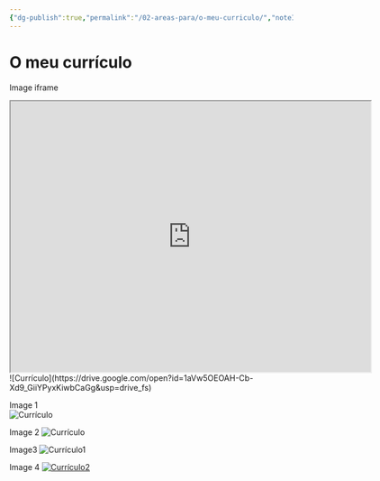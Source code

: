 ```yaml
---
{"dg-publish":true,"permalink":"/02-areas-para/o-meu-curriculo/","noteIcon":""}
---
```


# O meu currículo

Image iframe
<iframe src="https://drive.google.com/file/d/1aVw5OEOAH-Cb-Xd9_GiiYPyxKiwbCaGg/preview" width="640" height="480" allow="autoplay"></iframe>
![Currículo](https://drive.google.com/open?id=1aVw5OEOAH-Cb-Xd9_GiiYPyxKiwbCaGg&usp=drive_fs)

Image 1
</br>
<img src="/img/user/08%20-%20ATTACHMENTS/Attachments/Untitled%2016.png" alt="Currículo" />

Image 2
<img src="/img/user/08 - ATTACHMENTS/Attachments/Untitled 16.png" alt="Currículo" />

Image3
![Currículo1](/img/user/08%20-%20ATTACHMENTS/Attachments/Untitled%2016.png)

Image 4
[![Currículo2](/img/user/08%20-%20ATTACHMENTS/Attachments/Untitled%2016.png)](/img/user/08%20-%20ATTACHMENTS/Attachments/Untitled%2016.png)